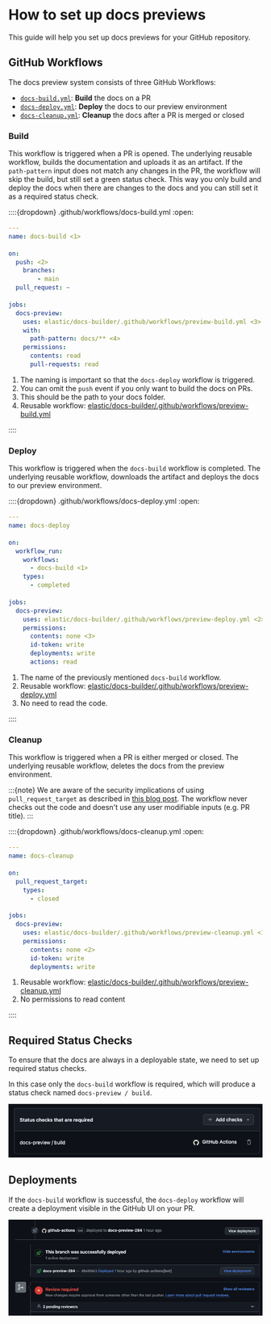 # How to set up docs previews

This guide will help you set up docs previews for your GitHub repository.

## GitHub Workflows

The docs preview system consists of three GitHub Workflows:
- [`docs-build.yml`](#build): **Build** the docs on a PR
- [`docs-deploy.yml`](#deploy): **Deploy** the docs to our preview environment
- [`docs-cleanup.yml`](#cleanup): **Cleanup** the docs after a PR is merged or closed


### Build

This workflow is triggered when a PR is opened. The underlying reusable workflow, builds the documentation and uploads it as an artifact.
If the `path-pattern` input does not match any changes in the PR, the workflow will skip the build, but still set a green status check.
This way you only build and deploy the docs when there are changes to the docs and you can still set it as a required status check.


::::{dropdown} .github/workflows/docs-build.yml
:open:

```yaml
---
name: docs-build <1>

on:
  push: <2>
    branches: 
        - main 
  pull_request: ~

jobs:
  docs-preview:
    uses: elastic/docs-builder/.github/workflows/preview-build.yml <3>
    with:
      path-pattern: docs/** <4>
    permissions:
      contents: read
      pull-requests: read
```

1. The naming is important so that the `docs-deploy` workflow is triggered.
2. You can omit the `push` event if you only want to build the docs on PRs.
3. This should be the path to your docs folder.
4. Reusable workflow: [elastic/docs-builder/.github/workflows/preview-build.yml](https://github.com/elastic/docs-builder/blob/main/.github/workflows/preview-build.yml)


::::

### Deploy

This workflow is triggered when the `docs-build` workflow is completed. The underlying reusable workflow, downloads the artifact and deploys the docs to our preview environment.


::::{dropdown} .github/workflows/docs-deploy.yml
:open:

```yaml
---
name: docs-deploy

on:
  workflow_run:
    workflows: 
      - docs-build <1>
    types:
      - completed

jobs:
  docs-preview:
    uses: elastic/docs-builder/.github/workflows/preview-deploy.yml <2>
    permissions:
      contents: none <3>
      id-token: write
      deployments: write
      actions: read
```
1. The name of the previously mentioned `docs-build` workflow.
2. Reusable workflow: [elastic/docs-builder/.github/workflows/preview-deploy.yml](https://github.com/elastic/docs-builder/blob/main/.github/workflows/preview-deploy.yml)
3. No need to read the code.

::::

### Cleanup

This workflow is triggered when a PR is either merged or closed. The underlying reusable workflow, deletes the docs from the preview environment.

:::{note}
We are aware of the security implications of using `pull_request_target` as described in [this blog post](https://securitylab.github.com/resources/github-actions-preventing-pwn-requests/).
The workflow never checks out the code and doesn't use any user modifiable inputs (e.g. PR title). 
:::

::::{dropdown} .github/workflows/docs-cleanup.yml
:open:
```yaml
---
name: docs-cleanup

on:
  pull_request_target:
    types:
      - closed

jobs:
  docs-preview:
    uses: elastic/docs-builder/.github/workflows/preview-cleanup.yml <1>
    permissions:
      contents: none <2>
      id-token: write
      deployments: write
```

1. Reusable workflow: [elastic/docs-builder/.github/workflows/preview-cleanup.yml](https://github.com/elastic/docs-builder/blob/main/.github/workflows/preview-cleanup.yml)
2. No permissions to read content

::::

## Required Status Checks

To ensure that the docs are always in a deployable state, we need to set up required status checks.

In this case only the `docs-build` workflow is required, which will produce a status check named `docs-preview / build`.

![docs-preview required status check](img/docs-preview-required-status-check.png)


## Deployments

If the `docs-build` workflow is successful, the `docs-deploy` workflow will create a deployment visible in the GitHub UI on your PR.

![docs-preview deployment](img/docs-preview-deployment.png)
